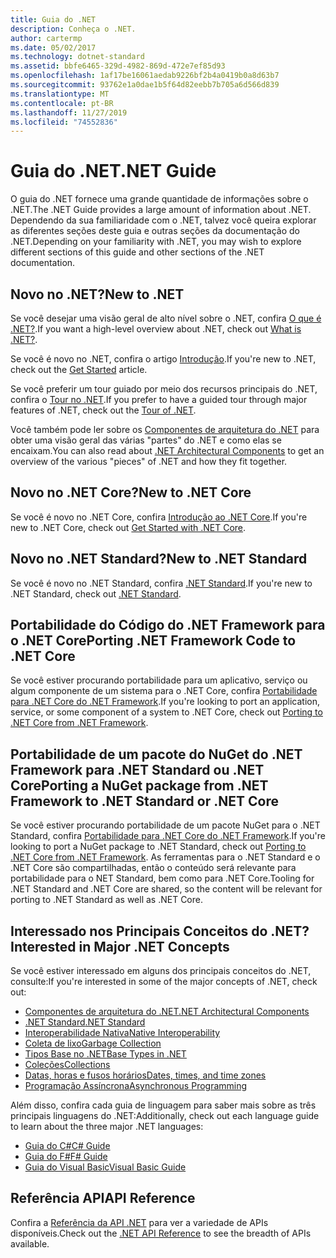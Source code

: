 ```yaml
---
title: Guia do .NET
description: Conheça o .NET.
author: cartermp
ms.date: 05/02/2017
ms.technology: dotnet-standard
ms.assetid: bbfe6465-329d-4982-869d-472e7ef85d93
ms.openlocfilehash: 1af17be16061aedab9226bf2b4a0419b0a8d63b7
ms.sourcegitcommit: 93762e1a0dae1b5f64d82eebb7b705a6d566d839
ms.translationtype: MT
ms.contentlocale: pt-BR
ms.lasthandoff: 11/27/2019
ms.locfileid: "74552836"
---
```

# <a name="net-guide"></a><span data-ttu-id="a8d7a-103">Guia do .NET</span><span class="sxs-lookup"><span data-stu-id="a8d7a-103">.NET Guide</span></span>

<span data-ttu-id="a8d7a-104">O guia do .NET fornece uma grande quantidade de informações sobre o .NET.</span><span class="sxs-lookup"><span data-stu-id="a8d7a-104">The .NET Guide provides a large amount of information about .NET.</span></span>  <span data-ttu-id="a8d7a-105">Dependendo da sua familiaridade com o .NET, talvez você queira explorar as diferentes seções deste guia e outras seções da documentação do .NET.</span><span class="sxs-lookup"><span data-stu-id="a8d7a-105">Depending on your familiarity with .NET, you may wish to explore different sections of this guide and other sections of the .NET documentation.</span></span>

## <a name="new-to-net"></a><span data-ttu-id="a8d7a-106">Novo no .NET?</span><span class="sxs-lookup"><span data-stu-id="a8d7a-106">New to .NET</span></span>

<span data-ttu-id="a8d7a-107">Se você desejar uma visão geral de alto nível sobre o .NET, confira [O que é .NET?](https://dotnet.microsoft.com/learn/dotnet/what-is-dotnet).</span><span class="sxs-lookup"><span data-stu-id="a8d7a-107">If you want a high-level overview about .NET, check out [What is .NET?](https://dotnet.microsoft.com/learn/dotnet/what-is-dotnet).</span></span>

<span data-ttu-id="a8d7a-108">Se você é novo no .NET, confira o artigo [Introdução](get-started.md).</span><span class="sxs-lookup"><span data-stu-id="a8d7a-108">If you're new to .NET, check out the [Get Started](get-started.md) article.</span></span>

<span data-ttu-id="a8d7a-109">Se você preferir um tour guiado por meio dos recursos principais do .NET, confira o [Tour no .NET](tour.md).</span><span class="sxs-lookup"><span data-stu-id="a8d7a-109">If you prefer to have a guided tour through major features of .NET, check out the [Tour of .NET](tour.md).</span></span>

<span data-ttu-id="a8d7a-110">Você também pode ler sobre os [Componentes de arquitetura do .NET](components.md) para obter uma visão geral das várias "partes" do .NET e como elas se encaixam.</span><span class="sxs-lookup"><span data-stu-id="a8d7a-110">You can also read about [.NET Architectural Components](components.md) to get an overview of the various "pieces" of .NET and how they fit together.</span></span>

## <a name="new-to-net-core"></a><span data-ttu-id="a8d7a-111">Novo no .NET Core?</span><span class="sxs-lookup"><span data-stu-id="a8d7a-111">New to .NET Core</span></span>

<span data-ttu-id="a8d7a-112">Se você é novo no .NET Core, confira [Introdução ao .NET Core](../core/get-started.md).</span><span class="sxs-lookup"><span data-stu-id="a8d7a-112">If you're new to .NET Core, check out [Get Started with .NET Core](../core/get-started.md).</span></span>

## <a name="new-to-net-standard"></a><span data-ttu-id="a8d7a-113">Novo no .NET Standard?</span><span class="sxs-lookup"><span data-stu-id="a8d7a-113">New to .NET Standard</span></span>

<span data-ttu-id="a8d7a-114">Se você é novo no .NET Standard, confira [.NET Standard](net-standard.md).</span><span class="sxs-lookup"><span data-stu-id="a8d7a-114">If you're new to .NET Standard, check out [.NET Standard](net-standard.md).</span></span>

## <a name="porting-net-framework-code-to-net-core"></a><span data-ttu-id="a8d7a-115">Portabilidade do Código do .NET Framework para o .NET Core</span><span class="sxs-lookup"><span data-stu-id="a8d7a-115">Porting .NET Framework Code to .NET Core</span></span>

<span data-ttu-id="a8d7a-116">Se você estiver procurando portabilidade para um aplicativo, serviço ou algum componente de um sistema para o .NET Core, confira [Portabilidade para .NET Core do .NET Framework](../core/porting/index.md).</span><span class="sxs-lookup"><span data-stu-id="a8d7a-116">If you're looking to port an application, service, or some component of a system to .NET Core, check out [Porting to .NET Core from .NET Framework](../core/porting/index.md).</span></span>

## <a name="porting-a-nuget-package-from-net-framework-to-net-standard-or-net-core"></a><span data-ttu-id="a8d7a-117">Portabilidade de um pacote do NuGet do .NET Framework para .NET Standard ou .NET Core</span><span class="sxs-lookup"><span data-stu-id="a8d7a-117">Porting a NuGet package from .NET Framework to .NET Standard or .NET Core</span></span>

<span data-ttu-id="a8d7a-118">Se você estiver procurando portabilidade de um pacote NuGet para o .NET Standard, confira [Portabilidade para .NET Core do .NET Framework](../core/porting/index.md).</span><span class="sxs-lookup"><span data-stu-id="a8d7a-118">If you're looking to port a NuGet package to .NET Standard, check out [Porting to .NET Core from .NET Framework](../core/porting/index.md).</span></span>  <span data-ttu-id="a8d7a-119">As ferramentas para o .NET Standard e o .NET Core são compartilhadas, então o conteúdo será relevante para portabilidade para o NET Standard, bem como para .NET Core.</span><span class="sxs-lookup"><span data-stu-id="a8d7a-119">Tooling for .NET Standard and .NET Core are shared, so the content will be relevant for porting to .NET Standard as well as .NET Core.</span></span>

## <a name="interested-in-major-net-concepts"></a><span data-ttu-id="a8d7a-120">Interessado nos Principais Conceitos do .NET?</span><span class="sxs-lookup"><span data-stu-id="a8d7a-120">Interested in Major .NET Concepts</span></span>

<span data-ttu-id="a8d7a-121">Se você estiver interessado em alguns dos principais conceitos do .NET, consulte:</span><span class="sxs-lookup"><span data-stu-id="a8d7a-121">If you're interested in some of the major concepts of .NET, check out:</span></span>

* [<span data-ttu-id="a8d7a-122">Componentes de arquitetura do .NET</span><span class="sxs-lookup"><span data-stu-id="a8d7a-122">.NET Architectural Components</span></span>](components.md)
* [<span data-ttu-id="a8d7a-123">.NET Standard</span><span class="sxs-lookup"><span data-stu-id="a8d7a-123">.NET Standard</span></span>](net-standard.md)
* [<span data-ttu-id="a8d7a-124">Interoperabilidade Nativa</span><span class="sxs-lookup"><span data-stu-id="a8d7a-124">Native Interoperability</span></span>](native-interop/index.md)
* [<span data-ttu-id="a8d7a-125">Coleta de lixo</span><span class="sxs-lookup"><span data-stu-id="a8d7a-125">Garbage Collection</span></span>](garbage-collection/index.md)
* [<span data-ttu-id="a8d7a-126">Tipos Base no .NET</span><span class="sxs-lookup"><span data-stu-id="a8d7a-126">Base Types in .NET</span></span>](base-types/index.md)
* [<span data-ttu-id="a8d7a-127">Coleções</span><span class="sxs-lookup"><span data-stu-id="a8d7a-127">Collections</span></span>](collections/index.md)
* [<span data-ttu-id="a8d7a-128">Datas, horas e fusos horários</span><span class="sxs-lookup"><span data-stu-id="a8d7a-128">Dates, times, and time zones</span></span>](datetime/index.md)
* [<span data-ttu-id="a8d7a-129">Programação Assíncrona</span><span class="sxs-lookup"><span data-stu-id="a8d7a-129">Asynchronous Programming</span></span>](async.md)

<span data-ttu-id="a8d7a-130">Além disso, confira cada guia de linguagem para saber mais sobre as três principais linguagens do .NET:</span><span class="sxs-lookup"><span data-stu-id="a8d7a-130">Additionally, check out each language guide to learn about the three major .NET languages:</span></span>

* [<span data-ttu-id="a8d7a-131">Guia do C#</span><span class="sxs-lookup"><span data-stu-id="a8d7a-131">C# Guide</span></span>](../csharp/index.yml)
* [<span data-ttu-id="a8d7a-132">Guia do F#</span><span class="sxs-lookup"><span data-stu-id="a8d7a-132">F# Guide</span></span>](../fsharp/index.yml)
* [<span data-ttu-id="a8d7a-133">Guia do Visual Basic</span><span class="sxs-lookup"><span data-stu-id="a8d7a-133">Visual Basic Guide</span></span>](../visual-basic/index.md)

## <a name="api-reference"></a><span data-ttu-id="a8d7a-134">Referência API</span><span class="sxs-lookup"><span data-stu-id="a8d7a-134">API Reference</span></span>

<span data-ttu-id="a8d7a-135">Confira a [Referência da API .NET](../../api/index.md) para ver a variedade de APIs disponíveis.</span><span class="sxs-lookup"><span data-stu-id="a8d7a-135">Check out the [.NET API Reference](../../api/index.md) to see the breadth of APIs available.</span></span>
